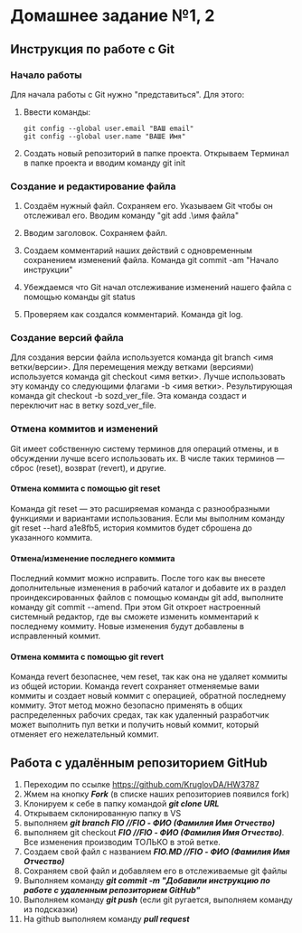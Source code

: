 # Домашнее задание №1, 2  

## Инструкция по работе с Git 

### Начало работы

Для начала работы с Git нужно "представиться". Для этого:

1.  Ввести команды:

        git config --global user.email "ВАШ email"
        git config --global user.name "ВАШЕ Имя" 
2.  Создать новый репозиторий в папке проекта. Открываем Терминал в папке проекта и вводим команду git init

### Создание и редактирование файла

1.  Cоздаём нужный файл. Сохраняем его. Указываем Git чтобы он отслеживал его. Вводим команду "git add .\имя файла"

2. Вводим заголовок. Сохраняем файл.

3. Создаем комментарий наших действий с одновременным сохранением изменений файла. Команда git commit -am "Начало инструкции"

4. Убеждаемся что Git начал отслеживание изменений нашего файла с помощью команды git status

5. Проверяем как создался комментарий. Команда git log. 

### Создание версий файла

Для создания  версии файла используется команда git branch <имя ветки/версии>.
Для перемещения между ветками (версиями) используется команда git checkout <имя ветки>.  Лучше использовать эту команду со следующими флагами -b <имя ветки>. Результирующая команда git checkout -b sozd_ver_file. Эта команда создаст и переключит нас в ветку sozd_ver_file.
### Отмена коммитов и изменений

Git имеет собственную систему терминов для операций отмены, и в обсуждении лучше всего использовать их. В числе таких терминов — сброс (reset), возврат (revert), и другие.
#### Отмена коммита с помощью git reset
Команда git reset — это расширяемая команда с разнообразными функциями и вариантами использования. Если мы выполним команду git reset --hard a1e8fb5, история коммитов будет сброшена до указанного коммита.
#### Отмена/изменение последнего коммита
Последний коммит можно исправить. После того как вы внесете дополнительные изменения в рабочий каталог и добавите их в раздел проиндексированных файлов с помощью команды git add, выполните команду git commit --amend. При этом Git откроет настроенный системный редактор, где вы сможете изменить комментарий к последнему коммиту. Новые изменения будут добавлены в исправленный коммит.
#### Отмена коммита с помощью git revert
Команда revert безопаснее, чем reset, так как она не удаляет коммиты из общей истории. Команда revert сохраняет отменяемые вами коммиты и создает новый коммит с операцией, обратной последнему коммиту. Этот метод можно безопасно применять в общих распределенных рабочих средах, так как удаленный разработчик может выполнить пул ветки и получить новый коммит, который отменяет его нежелательный коммит.
## Работа с удалённым репозиторием  GitHub

1. Переходим по ссылке https://github.com/KruglovDA/HW3787
2. Жмем на кнопку ***Fork*** (в списке наших репозиториев появился fork)
3. Клонируем к себе в папку командой ***git clone URL*** 
4. Открываем склонированную папку в VS
5. выполняем ***git branch FIO //FIO - ФИО (Фамилия Имя Отчество)***
6. выполняем git checkout ***FIO //FIO - ФИО (Фамилия Имя Отчество)***. Все изменения производим ТОЛЬКО в этой ветке.
7. Cоздаем свой файл с названием ***FIO.MD //FIO - ФИО (Фамилия Имя Отчество)***
8. Сохраняем свой файл и добавляем его в отслеживаемые git файлы
9. Выполняем команду ***git commit -m "Добавили инструкцию по работе с удаленным репозиторием GitHub"***
10. Выполняем команду ***git push*** (если git ругается, выполняем команду из подсказки)
11. На github выполняем команду  ***pull request***